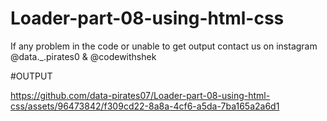 # Loader-part-08-using-html-css
If any problem in the code or unable to get output contact us on instagram @data._.pirates0 & @codewithshek

#OUTPUT

https://github.com/data-pirates07/Loader-part-08-using-html-css/assets/96473842/f309cd22-8a8a-4cf6-a5da-7ba165a2a6d1
